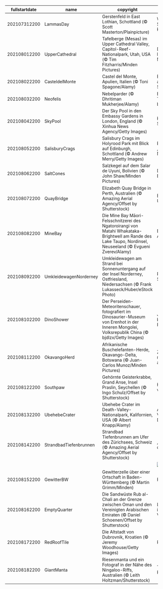 |fullstartdate|name|copyright|title|image|
|--|--|--|--|--|
202107312200|LammasDay|Gerstenfeld in East Lothian, Schottland (© Scott Masterton/Plainpicture)|Willkommen in Schottlands Kornkammer!|![](/de-DE/2021/08/202107312200LammasDay.jpg)|
202108012200|UpperCathedral|Tafelberge (Mesas) im Upper Cathedral Valley, Capitol-Reef-Nationalpark, Utah, USA (© Tim Fitzharris/Minden Pictures)|Dieses „Riff“ liegt nicht am Meer|![](/de-DE/2021/08/202108012200UpperCathedral.jpg)|
202108022200|CasteldelMonte|Castel del Monte, Apulien, Italien (© Toni Spagone/Alamy)|Ein achteckiger architektonischer Schatz|![](/de-DE/2021/08/202108022200CasteldelMonte.jpg)|
202108032200|Neofelis|Nebelparder (© Dhritiman Mukherjee/Alamy)|Ein besonderer Tag für eine besondere Katze|![](/de-DE/2021/08/202108032200Neofelis.jpg)|
202108042200|SkyPool|Der Sky Pool in den Embassy Gardens in London, England (© Xinhua News Agency/Getty Images)|Himmlischer Swimming Pool|![](/de-DE/2021/08/202108042200SkyPool.jpg)|
202108052200|SalisburyCrags|Salisbury Crags im Holyrood Park mit Blick auf Edinburgh, Schottland (© Andrew Merry/Getty Images)|Blick auf das „Athen des Nordens“|![](/de-DE/2021/08/202108052200SalisburyCrags.jpg)|
202108062200|SaltCones|Salzkegel auf dem Salar de Uyuni, Bolivien (© John Shaw/Minden Pictures)|Das Salz der Erde|![](/de-DE/2021/08/202108062200SaltCones.jpg)|
202108072200|QuayBridge|Elizabeth Quay Bridge in Perth, Australien (© Amazing Aerial Agency/Offset by Shutterstock)|Brücke ins Unendliche|![](/de-DE/2021/08/202108072200QuayBridge.jpg)|
202108082200|MineBay|Die Mine Bay Māori-Felsschnitzerei des Ngatoroirangi von Matahi Whakataka-Brightwell am Rande des Lake Taupo, Nordinsel, Neuseeland (© Evgueni Zverev/Alamy)|Ein Tribut an die Ahnen|![](/de-DE/2021/08/202108082200MineBay.jpg)|
202108092200|UmkleidewagenNorderney|Umkleidewagen am Strand bei Sonnenuntergang auf der Insel Norderney, Ostfriesland, Niedersachsen (© Frank Lukasseck/Huber/eStock Photo)|Romantik am Strand|![](/de-DE/2021/08/202108092200UmkleidewagenNorderney.jpg)|
202108102200|DinoShower|Der Perseiden-Meteoritenschauer, fotografiert im Dinosaurier-Museum von Erenhot in der Inneren Mongolei, Volksrepublik China (© bjdlzx/Getty Images)|Jeder beobachtet die Perseiden|![](/de-DE/2021/08/202108102200DinoShower.jpg)|
202108112200|OkavangoHerd|Afrikanische Buschelefanten-Herde, Okavango-Delta, Botswana (© Juan-Carlos Munoz/Minden Pictures)|Zusammen ist man weniger allein|![](/de-DE/2021/08/202108112200OkavangoHerd.jpg)|
202108122200|Southpaw|Gehörnte Geisterkrabbe, Grand Anse, Insel Praslin, Seychellen (© Ingo Schulz/Offset by Shutterstock)|Heute gilt links vor rechts|![](/de-DE/2021/08/202108122200Southpaw.jpg)|
202108132200|UbehebeCrater|Ubehebe Crater im Death-Valley-Nationalpark, Kalifornien, USA (© Albert Knapp/Alamy)|Als das Death Valley seinen Deckel sprengte|![](/de-DE/2021/08/202108132200UbehebeCrater.jpg)|
202108142200|StrandbadTiefenbrunnen|Strandbad Tiefenbrunnen am Ufer des Zürichsees, Schweiz (© Amazing Aerial Agency/Offset by Shutterstock)|„Los, göm'mer i d'Badi!“|![](/de-DE/2021/08/202108142200StrandbadTiefenbrunnen.jpg)|
||||![](/de-DE/2021/08/.jpg)|
202108152200|GewitterBW|Gewitterzelle über einer Ortschaft in Baden-Württemberg (© Martin Grimm/Minden)|Regen in Sicht|![](/de-DE/2021/08/202108152200GewitterBW.jpg)|
202108162200|EmptyQuarter|Die Sandwüste Rub al-Chali an der Grenze zwischen Oman und den Vereinigten Arabischen Emiraten (© Daniel Schoenen/Offset by Shutterstock)|Lebenszeichen im „leeren Viertel“|![](/de-DE/2021/08/202108162200EmptyQuarter.jpg)|
202108172200|RedRoofTile|Die Altstadt von Dubrovnik, Kroatien (© Jeremy Woodhouse/Getty Images)|Perle der Adria|![](/de-DE/2021/08/202108172200RedRoofTile.jpg)|
202108182200|GiantManta|Riesenmanta und ein Fotograf in der Nähe des Ningaloo-Riffs, Australien (© Leith Holtzman/Shutterstock)|Tag der Fotografie|![](/de-DE/2021/08/202108182200GiantManta.jpg)|
